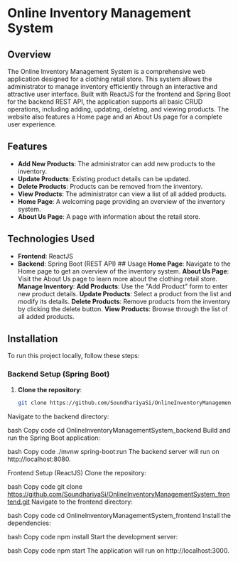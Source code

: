 # Online Inventory Management System

## Overview
The Online Inventory Management System is a comprehensive web application designed for a clothing retail store. This system allows the administrator to manage inventory efficiently through an interactive and attractive user interface. Built with ReactJS for the frontend and Spring Boot for the backend REST API, the application supports all basic CRUD operations, including adding, updating, deleting, and viewing products. The website also features a Home page and an About Us page for a complete user experience.

## Features
- **Add New Products**: The administrator can add new products to the inventory.
- **Update Products**: Existing product details can be updated.
- **Delete Products**: Products can be removed from the inventory.
- **View Products**: The administrator can view a list of all added products.
- **Home Page**: A welcoming page providing an overview of the inventory system.
- **About Us Page**: A page with information about the retail store.

## Technologies Used
- **Frontend**: ReactJS
- **Backend**: Spring Boot (REST API)                                                                                                                                         ## Usage
**Home Page**: Navigate to the Home page to get an overview of the inventory system.
**About Us Page**: Visit the About Us page to learn more about the clothing retail store.
**Manage Inventory**:
**Add Products**: Use the "Add Product" form to enter new product details.
**Update Products**: Select a product from the list and modify its details.
**Delete Products**: Remove products from the inventory by clicking the delete button.
**View Products**: Browse through the list of all added products.

## Installation
To run this project locally, follow these steps:

### Backend Setup (Spring Boot)
1. **Clone the repository**:
   ```bash
   git clone https://github.com/SoundhariyaSi/OnlineInventoryManagementSystem_backend.git
Navigate to the backend directory:

bash
Copy code
cd OnlineInventoryManagementSystem_backend
Build and run the Spring Boot application:

bash
Copy code
./mvnw spring-boot:run
The backend server will run on http://localhost:8080.

Frontend Setup (ReactJS)
Clone the repository:

bash
Copy code
git clone https://github.com/SoundhariyaSi/OnlineInventoryManagementSystem_frontend.git
Navigate to the frontend directory:

bash
Copy code
cd OnlineInventoryManagementSystem_frontend
Install the dependencies:

bash
Copy code
npm install
Start the development server:

bash
Copy code
npm start
The application will run on http://localhost:3000.
